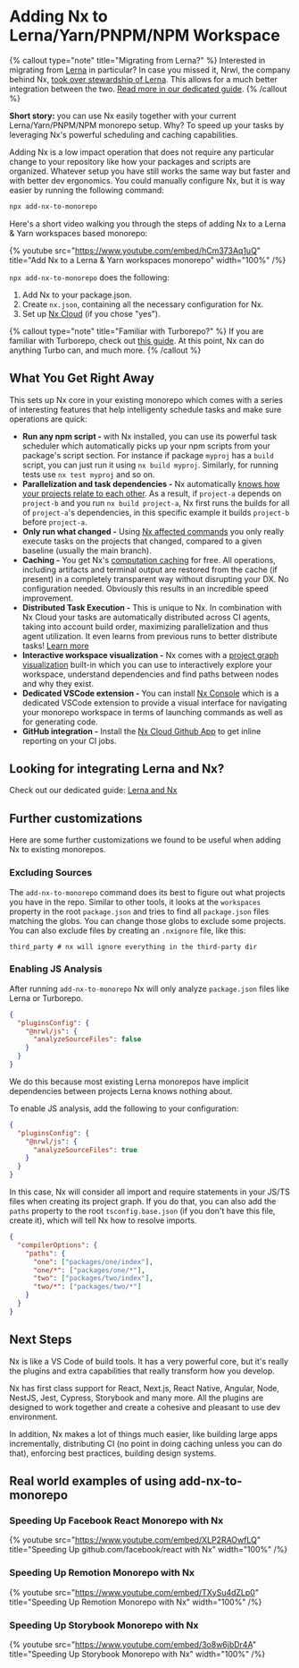 # Adding Nx to Lerna/Yarn/PNPM/NPM Workspace

{% callout type="note" title="Migrating from Lerna?" %}
Interested in migrating from [Lerna](https://github.com/lerna/lerna) in particular? In case you missed it, Nrwl, the company behind Nx, [took over stewardship of Lerna](https://blog.nrwl.io/lerna-is-dead-long-live-lerna-61259f97dbd9). This allows for a much better integration between the two. [Read more in our dedicated guide](/recipe/lerna-and-nx).
{% /callout %}

**Short story:** you can use Nx easily together with your current Lerna/Yarn/PNPM/NPM monorepo setup. Why? To speed up
your tasks by leveraging Nx's powerful scheduling and caching capabilities.

Adding Nx is a low impact operation that does not require any particular change to your repository like how your
packages and scripts are organized. Whatever setup you have still works the same way but faster and with better dev
ergonomics. You could manually configure Nx, but it is way easier by running the following command:

```bash
npx add-nx-to-monorepo
```

Here's a short video walking you through the steps of adding Nx to a Lerna & Yarn workspaces based monorepo:

{% youtube
src="https://www.youtube.com/embed/hCm373Aq1uQ"
title="Add Nx to a Lerna & Yarn workspaces monorepo"
width="100%" /%}

`npx add-nx-to-monorepo` does the following:

1. Add Nx to your package.json.
2. Create `nx.json`, containing all the necessary configuration for Nx.
3. Set up [Nx Cloud](https://nx.app) (if you chose "yes").

{% callout type="note" title="Familiar with Turborepo?" %}
If you are familiar with Turborepo, check out [this guide](/more-concepts/turbo-and-nx). At this point, Nx can do anything Turbo can, and much more.
{% /callout %}

## What You Get Right Away

This sets up Nx core in your existing monorepo which comes with a series of interesting features that help intelligenty schedule tasks and make sure operations are quick:

- **Run any npm script -** with Nx installed, you can use its powerful task scheduler which automatically picks up your
  npm scripts from your package's script section. For instance if package `myproj` has a `build` script, you can just
  run it using `nx build myproj`. Similarly, for running tests use `nx test myproj` and so on.
- **Parallelization and task dependencies -** Nx
  automatically [knows how your projects relate to each other](/more-concepts/dependency-graph). As a result, if `project-a`
  depends on `project-b` and you run `nx build project-a`, Nx first runs the builds for all of `project-a`'s
  dependencies, in this specific example it builds `project-b` before `project-a`.
- **Only run what changed -** Using [Nx affected commands](/concepts/affected) you only really execute tasks on the
  projects that changed, compared to a given baseline (usually the main branch).
- **Caching -** You get Nx's [computation caching](/concepts/how-caching-works) for free. All operations, including artifacts and
  terminal output are restored from the cache (if present) in a completely transparent way without disrupting your DX.
  No configuration needed. Obviously this results in an incredible speed improvement.
- **Distributed Task Execution -** This is unique to Nx. In combination with Nx Cloud your tasks are automatically
  distributed across CI agents, taking into account build order, maximizing parallelization and thus agent utilization.
  It even learns from previous runs to better distribute tasks! [Learn more](/concepts/dte)
- **Interactive workspace visualization -** Nx comes with a [project graph visualization](/more-concepts/dependency-graph)
  built-in which you can use to interactively explore your workspace, understand dependencies and find paths between
  nodes and why they exist.
- **Dedicated VSCode extension -** You can install [Nx Console](/core-features/integrate-with-editors) which is a dedicated VSCode extension
  to provide a visual interface for navigating your monorepo workspace in terms of launching commands as well as for
  generating code.
- **GitHub integration -** Install the [Nx Cloud Github App](https://github.com/apps/nx-cloud) to get inline reporting
  on your CI jobs.

## Looking for integrating Lerna and Nx?

Check out our dedicated guide: [Lerna and Nx](/recipe/lerna-and-nx)

## Further customizations

Here are some further customizations we found to be useful when adding Nx to existing monorepos.

### Excluding Sources

The `add-nx-to-monorepo` command does its best to figure out what projects you have in the repo. Similar to other tools,
it looks at the `workspaces` property in the root `package.json` and tries to find all `package.json` files matching the
globs. You can change those globs to exclude some projects. You can also exclude files by creating an `.nxignore` file,
like this:

```text
third_party # nx will ignore everything in the third-party dir
```

### Enabling JS Analysis

After running `add-nx-to-monorepo` Nx will only analyze `package.json` files like Lerna or Turborepo.

```json
{
  "pluginsConfig": {
    "@nrwl/js": {
      "analyzeSourceFiles": false
    }
  }
}
```

We do this because most existing Lerna monorepos have implicit dependencies between projects Lerna knows nothing about.

To enable JS analysis, add the following to your configuration:

```json
{
  "pluginsConfig": {
    "@nrwl/js": {
      "analyzeSourceFiles": true
    }
  }
}
```

In this case, Nx will consider all import
and require statements in your JS/TS files when creating its project graph. If you do that, you can also add the `paths`
property to the root `tsconfig.base.json` (if you don't have this file, create it), which will tell Nx how to resolve
imports.

```json
{
  "compilerOptions": {
    "paths": {
      "one": ["packages/one/index"],
      "one/*": ["packages/one/*"],
      "two": ["packages/two/index"],
      "two/*": ["packages/two/*"]
    }
  }
}
```

## Next Steps

Nx is like a VS Code of build tools. It has a very powerful core, but it's really the plugins and extra capabilities
that really transform how you develop.

Nx has first class support for React, Next.js, React Native, Angular, Node, NestJS, Jest, Cypress, Storybook and many
more. All the plugins are designed to work together and create a cohesive and pleasant to use dev environment.

In addition, Nx makes a lot of things much easier, like building large apps incrementally, distributing CI (no point in
doing caching unless you can do that), enforcing best practices, building design systems.

## Real world examples of using add-nx-to-monorepo

### Speeding Up Facebook React Monorepo with Nx

{% youtube
src="https://www.youtube.com/embed/XLP2RAOwfLQ"
title="Speeding Up github.com/facebook/react with Nx"
width="100%" /%}

### Speeding Up Remotion Monorepo with Nx

{% youtube
src="https://www.youtube.com/embed/TXySu4dZLp0"
title="Speeding Up Remotion Monorepo with Nx"
width="100%" /%}

### Speeding Up Storybook Monorepo with Nx

{% youtube
src="https://www.youtube.com/embed/3o8w6jbDr4A"
title="Speeding Up Storybook Monorepo with Nx"
width="100%" /%}
